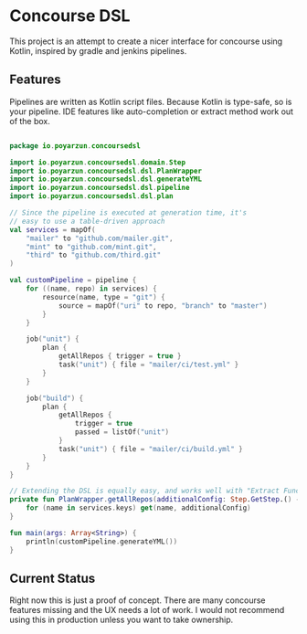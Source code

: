 # Concourse DSL

This project is an attempt to create a nicer interface for concourse using Kotlin, inspired by gradle and jenkins pipelines.


## Features

Pipelines are written as Kotlin script files. Because Kotlin is type-safe, so is your pipeline. IDE features like auto-completion or extract method work out of the box.
 

```kotlin

package io.poyarzun.concoursedsl

import io.poyarzun.concoursedsl.domain.Step
import io.poyarzun.concoursedsl.dsl.PlanWrapper
import io.poyarzun.concoursedsl.dsl.generateYML
import io.poyarzun.concoursedsl.dsl.pipeline
import io.poyarzun.concoursedsl.dsl.plan

// Since the pipeline is executed at generation time, it's
// easy to use a table-driven approach
val services = mapOf(
    "mailer" to "github.com/mailer.git",
    "mint" to "github.com/mint.git",
    "third" to "github.com/third.git"
)

val customPipeline = pipeline {
    for ((name, repo) in services) {
        resource(name, type = "git") {
            source = mapOf("uri" to repo, "branch" to "master")
        }
    }

    job("unit") {
        plan {
            getAllRepos { trigger = true }
            task("unit") { file = "mailer/ci/test.yml" }
        }
    }

    job("build") {
        plan {
            getAllRepos {
                trigger = true
                passed = listOf("unit")
            }
            task("unit") { file = "mailer/ci/build.yml" }
        }
    }
}

// Extending the DSL is equally easy, and works well with "Extract Function" in IDEA
private fun PlanWrapper.getAllRepos(additionalConfig: Step.GetStep.() -> Unit) {
    for (name in services.keys) get(name, additionalConfig)
}

fun main(args: Array<String>) {
    println(customPipeline.generateYML())
}

```

## Current Status

Right now this is just a proof of concept. There are many concourse features missing and the UX needs a lot of work. I would not recommend using this in production unless you want to take ownership.

